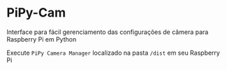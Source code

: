 # PiPy-Cam
Interface para fácil gerenciamento das configurações de câmera para Raspberry Pi em Python

Execute  `PiPy Camera Manager` localizado na pasta `/dist` em seu Raspberry Pi
